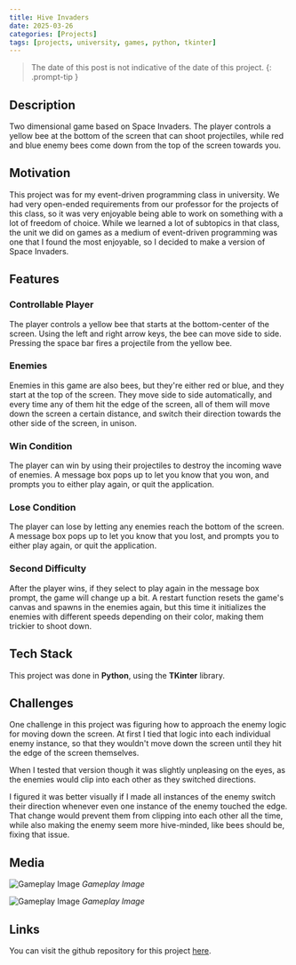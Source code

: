 ```yaml
---
title: Hive Invaders
date: 2025-03-26
categories: [Projects]
tags: [projects, university, games, python, tkinter]
---
```


> The date of this post is not indicative of the date of this project. 
{: .prompt-tip }

## Description 
Two dimensional game based on Space Invaders. The player controls a yellow bee at the bottom of the screen that can shoot projectiles, while red and blue enemy bees come down from the top of the screen towards you. 

## Motivation
This project was for my event-driven programming class in university. We had very open-ended requirements from our professor for the projects of this class, so it was very enjoyable being able to work on something with a lot of freedom of choice. While we learned a lot of subtopics in that class, the unit we did on games as a medium of event-driven programming was one that I found the most enjoyable, so I decided to make a version of Space Invaders.

## Features
### Controllable Player
The player controls a yellow bee that starts at the bottom-center of the screen. Using the left and right arrow keys, the bee can move side to side. Pressing the space bar fires a projectile from the yellow bee.
### Enemies
Enemies in this game are also bees, but they're either red or blue, and they start at the top of the screen. They move side to side automatically, and every time any of them hit the edge of the screen, all of them will move down the screen a certain distance, and switch their direction towards the other side of the screen, in unison. 
### Win Condition
The player can win by using their projectiles to destroy the incoming wave of enemies. A message box pops up to let you know that you won, and prompts you to either play again, or quit the application.
### Lose Condition
The player can lose by letting any enemies reach the bottom of the screen. A message box pops up to let you know that you lost, and prompts you to either play again, or quit the application. 
### Second Difficulty
After the player wins, if they select to play again in the message box prompt, the game will change up a bit. A restart function resets the game's canvas and spawns in the enemies again, but this time it initializes the enemies with different speeds depending on their color, making them trickier to shoot down.


## Tech Stack
This project was done in **Python**, using the **TKinter** library. 

## Challenges
One challenge in this project was figuring how to approach the enemy logic for moving down the screen. At first I tied that logic into each individual enemy instance, so that they wouldn't move down the screen until they hit the edge of the screen themselves.

When I tested that version though it was slightly unpleasing on the eyes, as the enemies would clip into each other as they switched directions. 

I figured it was better visually if I made all instances of the enemy switch their direction whenever even one instance of the enemy touched the edge. That change would prevent them from clipping into each other all the time, while also making the enemy seem more hive-minded, like bees should be, fixing that issue.

## Media
![Gameplay Image](assets/lib/hive-invaders/hive_invaders_demo_0.png)
_Gameplay Image_

![Gameplay Image](assets/lib/hive-invaders/hive_invaders_demo_1.png)
_Gameplay Image_

## Links
You can visit the github repository for this project [here](https://github.com/acortes8/hive_invaders/tree/main).
